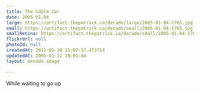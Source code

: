 ```yaml
---
title: The Cable Car
date: 2005-01-04
large: https://artifact.thepatrick.io/decade/large/2005-01-04-1765.jpg
small: https://artifact.thepatrick.io/decade/small/2005-01-04-1765.jpg
smallRetina: https://artifact.thepatrick.io/decade/small/2005-01-04-1765@2x.jpg
flickrUrl: null
photoId: null
createdAt: 2011-01-30 11:07:17.473714
updatedAt: 2005-01-11 10:01:44
layout: decade-image

---
```

While waiting to go up

